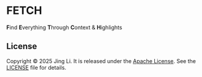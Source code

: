 # FETCH

**F**ind **E**verything **T**hrough **C**ontext & **H**ighlights

## License

Copyright © 2025 Jing Li. It is released under the [Apache License](https://www.apache.org/licenses/LICENSE-2.0). See the [LICENSE](https://raw.githubusercontent.com/thyrlian/FETCH/main/LICENSE) file for details.
